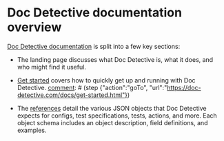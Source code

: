 # Doc Detective documentation overview

[comment]: # (test start {"id":"search-kittens", "detectSteps":false})

[Doc Detective documentation](https://doc-detective.com) is split into a few key sections:

[comment]: # (step {"action":"goTo", "url":"https://doc-detective.com"})

-   The landing page discusses what Doc Detective is, what it does, and who might find it useful.
-   [Get started](https://doc-detective.com/get-started.html) covers how to quickly get up and running with Doc Detective.
    [comment]: # (step {"action":"goTo", "url":"https://doc-detective.com/docs/get-started.html"})
-   The [references](https://doc-detective.com/reference/) detail the various JSON objects that Doc Detective expects for configs, test specifications, tests, actions, and more. Each object schema includes an object description, field definitions, and examples.

    [comment]: # (step {"action":"goTo", "url":"https://doc-detective.com/docs/references/schemas/typeKeys"})
    [comment]: # (step {"action":"find", "selector":"h2#fields", "matchText":"Fields"})
    [comment]: # (step {"action":"find", "selector":"h2#examples", "matchText":"Examples"})

[comment]: # (test end)